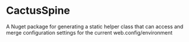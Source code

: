 CactusSpine
============

A Nuget package for generating a static helper class that can access and merge configuration settings for the current web.config/environment
